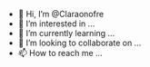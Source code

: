 - 👋 Hi, I’m @Claraonofre
- 👀 I’m interested in ...
- 🌱 I’m currently learning ...
- 💞️ I’m looking to collaborate on ...
- 📫 How to reach me ...

<!---
Claraonofre/Claraonofre is a ✨ special ✨ repository because its `README.md` (this file) appears on your GitHub profile.
You can click the Preview link to take a look at your changes.
--->
